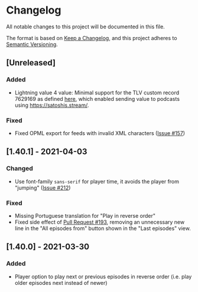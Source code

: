 # Changelog

All notable changes to this project will be documented in this file.

The format is based on [Keep a Changelog](https://keepachangelog.com/en/1.0.0/),
and this project adheres to [Semantic Versioning](https://semver.org/spec/v2.0.0.html).

## [Unreleased]

### Added

- Lightning value 4 value: Minimal support for the TLV custom record 7629169 as defined [here](https://github.com/satoshisstream/satoshis.stream/blob/main/TLV_registry.md#field-7629169), which enabled sending value to podcasts using <https://satoshis.stream/>.

### Fixed

- Fixed OPML export for feeds with invalid XML characters ([Issue #157](https://github.com/podStation/podStation/issues/157))

## [1.40.1] - 2021-04-03

### Changed

- Use font-family `sans-serif` for player time, it avoids the player from "jumping" ([Issue #212](https://github.com/podStation/podStation/issues/212))

### Fixed

- Missing Portuguese translation for "Play in reverse order"
- Fixed side effect of [Pull Request #193](https://github.com/podStation/podStation/pull/193), removing an unnecessary new line in the "All episodes from" button shown in the "Last episodes" view.

## [1.40.0] - 2021-03-30

### Added

- Player option to play next or previous episodes in reverse order (i.e. play older episodes next instead of newer)
